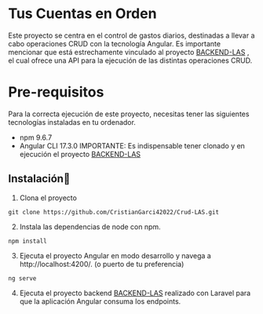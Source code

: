 # Tus Cuentas en Orden
Este proyecto se centra en el control de gastos diarios, destinadas a llevar a cabo operaciones CRUD con la tecnología Angular. Es importante mencionar que está estrechamente vinculado al proyecto [BACKEND-LAS](https://github.com/CristianGarci42022/BACKEND-LAS) , el cual ofrece una API para la ejecución de las distintas operaciones CRUD.
# Pre-requisitos

Para la correcta ejecución de este proyecto, necesitas tener las siguientes tecnologías instaladas en tu ordenador.

- npm 9.6.7 
- Angular CLI 17.3.0
IMPORTANTE: Es indispensable tener clonado y en ejecución el proyecto [BACKEND-LAS](https://github.com/CristianGarci42022/BACKEND-LAS)

## Instalación🔧
  1. Clona el proyecto
     
    git clone https://github.com/CristianGarci42022/Crud-LAS.git
  2. Instala las dependencias de node con npm.
     
    npm install 
  3. Ejecuta el proyecto Angular en modo desarrollo y navega a http://localhost:4200/. (o puerto de tu preferencia)

    ng serve
  4. Ejecuta el proyecto backend [BACKEND-LAS](https://github.com/CristianGarci42022/BACKEND-LAS) realizado con Laravel para que la aplicación Angular consuma los endpoints.
